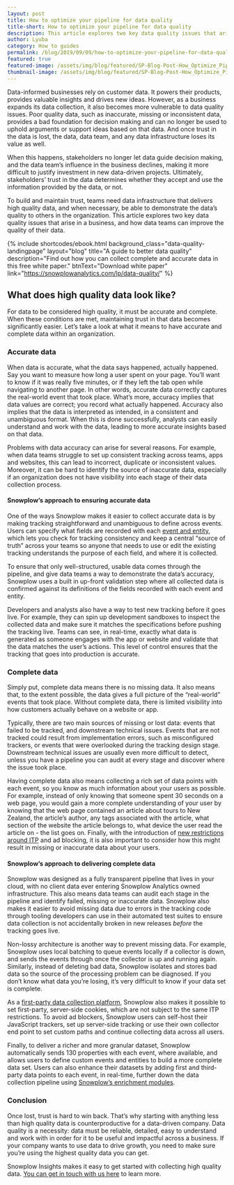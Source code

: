 ```yaml
---
layout: post
title: How to optimize your pipeline for data quality
title-short: How to optimize your pipeline for data quality
description: This article explores two key data quality issues that arise in a business, and how data teams can improve the quality of their data.
author: Lyuba
category: How to guides
permalink: /blog/2019/09/09/how-to-optimize-your-pipeline-for-data-quality/
featured: true
featured-image: /assets/img/blog/featured/SP-Blog-Post-How_Optimize_Pipeline.jpg
thumbnail-image: /assets/img/blog/featured/SP-Blog-Post-How_Optimize_Pipeline-mini.jpg
---
```


Data-informed businesses rely on customer data. It powers their products, provides valuable insights and drives new ideas. However, as a business expands its data collection, it also becomes more vulnerable to data quality issues. Poor quality data, such as inaccurate, missing or inconsistent data, provides a bad foundation for decision making and can no longer be used to uphold arguments or support ideas based on that data. And once trust in the data is lost, the data, data team, and any data infrastructure loses its value as well. 

When this happens, stakeholders no longer let data guide decision making, and the data team’s influence in the business declines, making it more difficult to justify investment in new data-driven projects. Ultimately, stakeholders’ trust in the data determines whether they accept and use the information provided by the data, or not.

To build and maintain trust, teams need data infrastructure that delivers high quality data, and when necessary, be able to demonstrate the data’s quality to others in the organization. This article explores two key data quality issues that arise in a business, and how data teams can improve the quality of their data.

 {% include shortcodes/ebook.html background_class="data-quality-landingpage" layout="blog" title="A guide to better data quality" description="Find out how you can collect complete and accurate data in this free white paper." btnText="Download white paper" link="https://snowplowanalytics.com/lp/data-quality/" %}


## What does high quality data look like?

For data to be considered high quality, it must be accurate and complete. When these conditions are met, maintaining trust in that data becomes significantly easier. Let’s take a look at what it means to have accurate and complete data within an organization.



### Accurate data

When data is accurate, what the data says happened, actually happened. Say you want to measure how long a user spent on your page. You’ll want to know if it was really five minutes, or if they left the tab open while navigating to another page. In other words, accurate data correctly captures the real-world event that took place. What’s more, accuracy implies that data values are correct; you record what actually happened. Accuracy also implies that the data is interpreted as intended, in a consistent and unambiguous format. When this is done successfully, analysts can easily understand and work with the data, leading to more accurate insights based on that data. 

Problems with data accuracy can arise for several reasons. For example, when data teams struggle to set up consistent tracking across teams, apps and websites, this can lead to incorrect, duplicate or inconsistent values. Moreover, it can be hard to identify the source of inaccurate data, especially if an organization does not have visibility into each stage of their data collection process.


#### Snowplow’s approach to ensuring accurate data 

One of the ways Snowplow makes it easier to collect accurate data is by making tracking straightforward and unambiguous to define across events. Users can specify what fields are recorded with each [event and entity](https://docs.snowplowanalytics.com/snowplow-insights/schemas/event-and-entity-definition/), which lets you check for tracking consistency and keep a central “source of truth” across your teams so anyone that needs to use or edit the existing tracking understands the purpose of each field, and where it is collected.

To ensure that only well-structured, usable data comes through the pipeline, and give data teams a way to demonstrate the data’s accuracy, Snowplow uses a built in up-front validation step where all collected data is confirmed against its definitions of the fields recorded with each event and entity.

Developers and analysts also have a way to test new tracking before it goes live. For example, they can spin up development sandboxes to inspect the collected data and make sure it matches the specifications before pushing the tracking live. Teams can see, in real-time, exactly what data is generated as someone engages with the app or website and validate that the data matches the user’s actions. This level of control ensures that the tracking that goes into production is accurate.


### Complete data

Simply put, complete data means there is no missing data. It also means that, to the extent possible, the data gives a full picture of the “real-world” events that took place. Without complete data, there is limited visibility into how customers actually behave on a website or app. 

Typically, there are two main sources of missing or lost data: events that failed to be tracked, and downstream technical issues. Events that are not tracked could result from implementation errors, such as misconfigured trackers, or events that were overlooked during the tracking design stage. Downstream technical issues are usually even more difficult to detect, unless you have a pipeline you can audit at every stage and discover where the issue took place.

Having complete data also means collecting a rich set of data points with each event, so you know as much information about your users as possible. For example, instead of only knowing that someone spent 30 seconds on a web page, you would gain a more complete understanding of your user by knowing that the web page contained an article about tours to New Zealand, the article’s author, any tags associated with the article, what section of the website the article belongs to, what device the user read the article on - the list goes on. Finally, with the introduction of [new restrictions around ITP](https://snowplowanalytics.com/blog/2019/06/17/how-ITP2.1-works-what-it-means-for-web-analytics/) and ad blocking, it is also important to consider how this might result in missing or inaccurate data about your users. 


#### Snowplow’s approach to delivering complete data

Snowplow was designed as a fully transparent pipeline that lives in your cloud, with no client data ever entering Snowplow Analytics owned infrastructure. This also means data teams can audit each stage in the pipeline and identify failed, missing or inaccurate data. Snowplow also makes it easier to avoid missing data due to errors in the tracking code through tooling developers can use in their automated test suites to ensure data collection is not accidentally broken in new releases _before_ the tracking goes live.

Non-lossy architecture is another way to prevent missing data. For example, Snowplow uses local batching to queue events locally if a collector is down, and sends the events through once the collector is up and running again. Similarly, instead of deleting bad data, Snowplow isolates and stores bad data so the source of the processing problem can be diagnosed. If you don’t know what data you’re losing, it’s very difficult to know if your data set is complete. 

As a [first-party data collection platform](https://snowplowanalytics.com/blog/2019/06/17/why-ITP2.1-affects-web-analytics-what-to-do-about-it/), Snowplow also makes it possible to set first-party, server-side cookies, which are not subject to the same ITP restrictions. To avoid ad blockers, Snowplow users can self-host their JavaScript trackers, set up server-side tracking or use their own collector end point to set custom paths and continue collecting data across all users. 

Finally, to deliver a richer and more granular dataset, Snowplow automatically sends 130 properties with each event, where available, and allows users to define custom events and entities to build a more complete data set. Users can also enhance their datasets by adding first and third-party data points to each event, in real-time, further down the data collection pipeline using [Snowplow’s enrichment modules](https://docs.snowplowanalytics.com/snowplow-insights/enrichments/).


### Conclusion

Once lost, trust is hard to win back. That’s why starting with anything less than high quality data is counterproductive for a data-driven company. Data quality is a necessity: data must be reliable, detailed, easy to understand and work with in order for it to be useful and impactful across a business. If your company wants to use data to drive growth, you need to make sure you’re using the highest quality data you can get.

Snowplow Insights makes it easy to get started with collecting high quality data. [You can get in touch with us here](https://snowplowanalytics.com/request-demo/) to learn more.